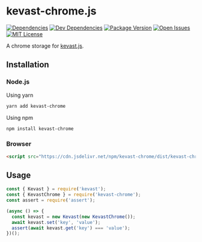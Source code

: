 # kevast-chrome.js
[![Dependencies](https://img.shields.io/david/kevast/kevast-chrome.js.svg?style=flat-square)](https://david-dm.org/kevast/kevast-chrome.js)
[![Dev Dependencies](https://img.shields.io/david/dev/kevast/kevast-chrome.js.svg?style=flat-square)](https://david-dm.org/kevast/kevast-chrome.js?type=dev)
[![Package Version](https://img.shields.io/npm/v/kevast-chrome.svg?style=flat-square)](https://www.npmjs.com/package/kevast-chrome)
[![Open Issues](https://img.shields.io/github/issues-raw/kevast/kevast-chrome.js.svg?style=flat-square)](https://github.com/kevast/kevast-chrome.js/issues)
[![MIT License](https://img.shields.io/npm/l/kevast-chrome.svg?style=flat-square)](https://github.com/kevast/kevast-chrome.js/blob/master/LICENSE)

A chrome storage for [kevast.js](https://github.com/kevast/kevast.js).

## Installation
### Node.js
Using yarn
```bash
yarn add kevast-chrome
```

Using npm
```bash
npm install kevast-chrome
```

### Browser
```html
<script src="https://cdn.jsdelivr.net/npm/kevast-chrome/dist/kevast-chrome.min.js"></script>
```

## Usage
```javascript
const { Kevast } = require('kevast');
const { KevastChrome } = require('kevast-chrome');
const assert = require('assert');

(async () => {
  const kevast = new Kevast(new KevastChrome());
  await kevast.set('key', 'value');
  assert(await kevast.get('key') === 'value');
})();
```
